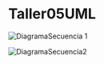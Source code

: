 # Taller05UML

![DiagramaSecuencia 1](https://user-images.githubusercontent.com/84399723/123370129-bb316100-d544-11eb-85dd-a8a364a486fc.png)


![DiagramaSecuencia2](https://user-images.githubusercontent.com/84399723/123370147-c1bfd880-d544-11eb-9bf9-81e52887d7c7.png)
